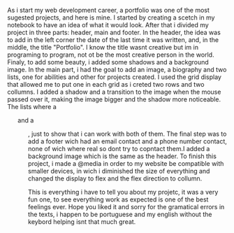 As i start my web development career, a portfolio was one of the most sugested projects, and here is mine.
I started by creating a scetch in my notebook to have an idea of what it would look.
After that i divided my project in three parts: header, main and footer.
In the header, the idea was to add in the left corner the date of the last time it was written, and, in the middle, the title "Portfolio". I know the title wasnt creative but im in programing to program, not ot be the most creative person in the world.
Finaly, to add some beauty, i added some shadows and a background image.
In the main  part, i had the goal to add an image, a biography and two lists, one for abilities and other for projects created.
I used the grid display that allowed me to put one in each grid as i creted two rows and two collumns.
I added a shadow and a transition to the image when the mouse passed over it, making the image bigger and the shadow more noticeable.
The lists where a <ul> and a <ol> , just to show that i can work with both of them.
The final step was to add a footer wich had an email contact and a phone number contact, none of wich where real so dont try to copntact them.I added a background image which is the same as the header.
To finish this project, i made a @media in order to my website be compatible with smaller devices, in wich i diminished the size of everything and changed the display to flex and the flex direction to collumn.

This is everything i have to tell you about my projetc, it was a very fun one, to see everything work as expected is one of the best feelings ever. Hope you liked it and sorry for the gramatical errors in the texts, i happen to be portuguese and my english without the keybord helping isnt that much great.
